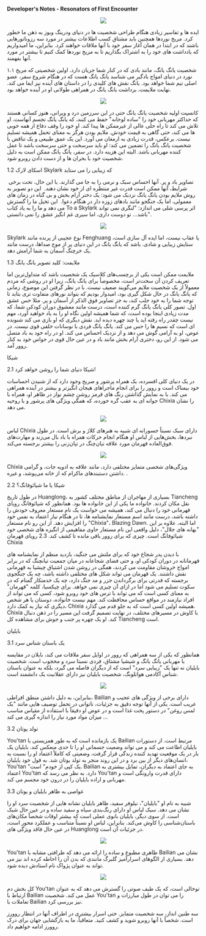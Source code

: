 **Developer's Notes - Resonators of First Encounter**

   <p align="center">
          <img
            src="https://github.com/Arash10Abbasi/WutheringWaves-ir/Images/69b00402a4e3091e8486b.jpg"
          />
        </p>

ایده ها و تفاسیر زیادی هنگام طراحی شخصیت ها در دنیای ودرینگ ویوز به ذهن ما خطور کرد.  مریخ نوردها همچنین باید مشتاق کسب اطلاعات بیشتر در مورد سه رزوناتورهایی باشند که در ابتدا در همان آغاز سفر خود با آنها ملاقات خواهند کرد. بنابراین، ما امیدواریم که یادداشت های خود را به اشتراک بگذاریم تا به مریخ نوردها کمک کنیم تا بیشتر در مورد آنها بفهمند.

۱.۱ شخصیت یانگ یانگ، مانند بادی که در کنار شما جریان دارد.
 اولین شخصیتی که مریخ نورد در دنیای امواج بادگیر می شناسد یانگ یانگ هست که در هنگام شروع سفر، عضو اصلی تیم شما خواهد بود. یانگ نقش های کلیدی را در داستان های آینده نیز ایفا می کند.
 نهایت ملایمت، برداشت یانگ یانگ در همراهی طولانی او در آینده خواهد بود.

   <p align="center">
          <img
            src="https://github.com/Arash10Abbasi/WutheringWaves-ir/Images/842fc1100c7f84b581c58.jpg"
          />
        </p>

کانسپت اولیه شخصیت یانگ یانگ
حتی در این سرزمین درد و ویرانی، هنوز کسانی هستند که حداکثر مهربانی خود را "ساده لوحانه" حفظ می کنند، که یانگ یانگ تجسم آنهاست. او تلاش می کند تا راه حلی عالی از غیرممکن ها پیدا کند. او خود را وقف دفاع از همه خوبی ها می کند، حتی گاهی به قیمت خودش.
 ملایم بودن هرگز به معنای تحمل همیشه تسلیم نیست. برعکس، قدرت زیادی به ارمغان می آورد. این یک عمق طبیعی و یک تناقض با شخصیت یانگ یانگ را تضمین می کند: او باید سرسخت و حتی سرسخت باشد تا عمل کننده مهربانی باشد.
 البته این هزینه دارد. در سفر، یانگ یانگ ممکن است به دلیل شخصیت خود با بحران ها و از دست دادن روبرو شود.

1.2 اسکای لارک Skylark که زیبایی را می ستاید

 تصاویر باد و پر. آنها احساس سبک و نرمی را به جا می گذارند. با این حال، تحت برخی شرایط، آنها ممکن است قدرت غیر منتظره ای از خود نشان دهند.
 این دو تصویر به روش ملایم بودن یانگ یانگ نزدیک می شود: یک دختر آرام بخش و بی گناه در زمان های معمولی، اما یک جنگجو مانند بادهای زوزه دار در هنگام دعوا.
 این تخیل ما را گسترش می دهد و ما را به یاد کتاب To a Skylark اثر پرسی شلی می اندازد: "لنگری نمی تواند باشد... تو دوست داری، اما سیری غم انگیز عشق را نمی دانستی".

   <p align="center">
          <img
            src="https://github.com/Arash10Abbasi/WutheringWaves-ir/Images/bec5eafeb08fde26aa3d0.jpg"
          />
        </p>

Skylark نوع عجیبی از پرنده مانند Fenghuang یا عقاب نیست، اما ایده آل سازی است، ستایش زیبایی و شادی.
 باشد که یانگ یانگ در این دنیای پر از موج صداها، درست مانند یک خرچنگ آسمان به شما آرامش دهد.

 1.3 ملایمت: کلید تصویر یانگ یانگ

 ملایمت ممکن است یکی از برچسب‌های کلاسیک یک شخصیت باشد که متداول‌ترین اما تعریف کردن آن سخت‌تر است، مخصوصاً برای یانگ یانگ، زیرا او در روشی که مردم معمولاً از یک شخصیت ملایم می‌گویند ضعیف نیست.
 با در نظر گرفتن این موضوع، زمانی که یانگ یانگ در حال شکل گیری بود، امیدوار بودیم که بتواند نورهای متفاوت تری بتابد تا توجه شما را به خود جلب کند، به جز تصاویر فوق الذکر از آسمان و پر.
مثلا حس عشق اول.  تصور کلی یانگ یانگ گرم کننده است، درست مانند معشوق دوران کودکی شما، که مدت زیادی اینجا بوده است، که شما همیشه اولین نگاه او را به یاد خواهید آورد، مهم نیست چقدر راه رفته اید یا چند چهره دیده اید.
 نقش دیگری که او بازی می کند شنونده ای است که نسیم ها را حس می کند.  یانگ یانگ فردی با نوسانات خلقی قوی نیست.  در عوض، او به آرامی گوش می دهد و از نزدیک احساس می کند.  او در راه خود به باد متصل می شود.
 از این رو، دختری آرام بخش مانند باد و در عین حال قوی در حواس خود به کنار روور آمد.

شیکا

 2.1 شیکا دنیای شما را روشن خواهد کرد!

 در یک دنیای کلی افسرده، یک همراه پرشور و صریح وجود دارد که از شنیدن احساسات خود بیمناک است و روور را برای انجام ماجراهای هیجان انگیزتر و بیشتر در آینده همراهی می کند.
 با به نمایش گذاشتن رنگ های قرمز روشن چشم نواز در ظاهر او، همراه با جوانه ای به عقب گره خورده، که همگی ویژگی های پرشور و با روحیه Chixia را نشان می دهد.

   <p align="center">
          <img
            src="https://github.com/Arash10Abbasi/WutheringWaves-ir/Images/8aba7234117b535f692c0.jpg"
          />
        </p>

لباس Chixia دارای سبک نسبتاً جسورانه ای شبیه به هنرهای کلاژ و برش است.  در طول نبردها، بخش‌هایی از لباس او هنگام انجام حرکات همراه با باد بال می‌زند و مهارت‌های فوق‌العاده قهرمان مورد علاقه تیان‌چنگ در تپان‌زنی را بیشتر برجسته می‌کند.

   <p align="center">
          <img
            src="https://github.com/Arash10Abbasi/WutheringWaves-ir/Images/732c65cf109111a321ed5.jpg"
          />
        </p>

Chixia ویژگی‌های شخصی متمایز مختلفی دارد، مانند علاقه به ادویه جات، و گرامی داشتن دستبندهای ماکرام که از خانه می‌پوشد، و غیره.  .

 2.2 شیکا یا ما شیائوفانگ؟

 در طول تاریخ Huanglong، بسیاری از مهاجران از مناطق مختلف کشور به Tiancheng نقل مکان کردند.  خانواده ما یکی از این خانواده ها بود.
 همانطور که شیائوفانگ رویای قهرمانی خود را دنبال می کند، همیشه می خواست یک نام مستعار معروف خودش را داشته باشد، درست مانند اسم مستعار نمایشنامه ها، تا در هنگام نیاز اعتماد به نفس خود را افزایش دهد.  از این رو نام مستعار "Chixia"، Blazing Dawn.
 اما البته، علاوه بر این "بهانه های جلال"، دلیل واقعی این نام مستعار حاوی مفاهیمی از انگیزه های شخصی خود شیائوفانگ است.  چیزی که برای روور باقی مانده تا کشف کند.
2.3 رویای قهرمان Chixia

 با دیدن پدر شجاع خود که برای ملتش می جنگید، بازدید منظم از نمایشنامه های قهرمانانه در دوران کودکی او، و حتی فضای شجاعانه در میان جمعیت تیانچنگ که در برابر امواج خروشان مقاومت می کردند، همگی در روشن شدن اشتیاق چیشیا به قهرمانی نقش داشتند.
 یک قهرمان می تواند شکل های مختلفی داشته باشد، چه یک جنگجوی برجسته که قدرتی برای برگرداندن جزر و مد جنگ دارد، چه یک خدمتکار گمنام که در سکوت تسلیم می شود اما در ازای آن چیزی نمی خواهد.
 برای چیکسیا، کلمه "قهرمان" به معنای کسی است که می تواند با ترس های خود روبرو شود، کسی که می تواند از افراد نیازمند در مواقع حساس محافظت کند.  مهم نیست خانواده، دوستان یا هر شخص دیگری که نیاز به کمک دارد، Chixia همیشه اولین کسی است که به جلو قدم می گذارد.
 Chixia با کاوش در مسیرهای مختلف، در نهایت تصمیم گرفت این مسیر را در ذهن دنبال کند.  او یک چهره پر جنب و جوش برای مشاهده کل Tiancheng است.

بایلیان

 3.1 یک باستان شناس سرد

 همانطور که یکی از سه همراهی که روور در اوایل سفر ملاقات می کند، بایلان در مقایسه با مهربانی یانگ یانگ و شیشیا مشتاق، فردی نسبتا سرد و محجوب است.
 شخصیت بایلیان نه تنها یک "زیبایی سرد" است که از دیگران فاصله می گیرد، بلکه به عنوان باستان شناس آکادمی هوانلونگ، شخصیت بایلیان نیز دارای عقلانیت یک دانشمند است.

   <p align="center">
          <img
            src="https://github.com/Arash10Abbasi/WutheringWaves-ir/Images/41fc2c4fcafb56a0f39a8.jpg"
          />
        </p>

بنابراین، به دلیل داشتن منطق افراطی، Bailian دارای برخی از ویژگی های عجیب و غریب است.  یکی از آنها توجه دقیق به جزئیات، ناتوانی در تحمل توصیف هایی مانند "یک لمس روغن" در دستور پخت غذا است و در عوض او دقیقاً با استفاده از مقیاس مناسب میزان مواد مورد نیاز را اندازه گیری می کند ...


 3.2 تولد یوتان

 You'tan یک بازمانده است که به طور همزیستی با Bailian مرتبط است.  از دستورات بایلیان اطاعت می کند و می تواند وضعیت جسمانی او را تا حدی منعکس کند.
 بایلیان یک بار در یک موقعیت تهدید کننده زندگی قرار گرفت، وضعیتی که کاملاً اعتماد او را نسبت به انسان‌های دیگر از بین برد و در این روند منجر به تولد یوتان شد.  به قول خود بایلیان، You'tan "یک کپی از خودم" است.
 Bailian به جای اعتماد به دیگران، تمایل بیشتری به اعتماد You'tan دارد.  به نظر می رسد که You'tan دارای قدرت وارونگی است و مهربانی و اراده بایلیان را در درون خود مجسم می کند.

3.3 غواصی به ظاهر بایلیان و یوتان

 شبیه به نام او "بایلیان"، نیلوفر سفید، ظاهر بایلیان نشانه هایی از شخصیت سرد او را نشان می دهد.  سبک لباس او دارای رنگ‌بندی سیاه و سفید ساده و در عین حال شیک است.
 از سوی دیگر، بایلیان بانوی عملی است که بیشتر اوقات شخصاً مکان‌های باستان‌شناسی را کاوش می‌کند.  بنابراین، لباس او نسبتاً متناسب و عملکرد محور است، در عین حال فاقد ویژگی های Huanglong در جزئیات آن است.

   <p align="center">
          <img
            src="https://github.com/Arash10Abbasi/WutheringWaves-ir/Images/10113cdcc09ec7d5df571.jpg"
          />
        </p>

You'tan ظاهری مطبوع و ساده را ارائه می دهد که ظرافتی مشابه با Bailian نشان می دهد.  بسیاری از الگوهای اسرارآمیز گلبرگ مانندی که بدن آن را احاطه کرده اند نیز می تواند به عنوان پژواک نام استادش دیده شود.

   <p align="center">
          <img
            src="https://github.com/Arash10Abbasi/WutheringWaves-ir/blob/main/Images/54fc8ed22ab3914b8d0d5.png"
          />
        </p>

کل بخش دم You'tan توخالی است، که یک طیف صوتی را گسترش می دهد که به عنوان ارتباط با Bailian عمل می کند.  شخصیت You'tan را می توان در طول مبارزات و تعاملات با Bailian نیز بررسی کرد.

 سه طنین انداز، سه شخصیت متمایز.  حتی اسرار بیشتری در اطراف آنها در انتظار روورز است.  شخصاً با آنها روبرو شوید و کشف کنید.  متعاقباً، ما به بازگشایی جهان برای درک روورز ادامه خواهیم داد.
